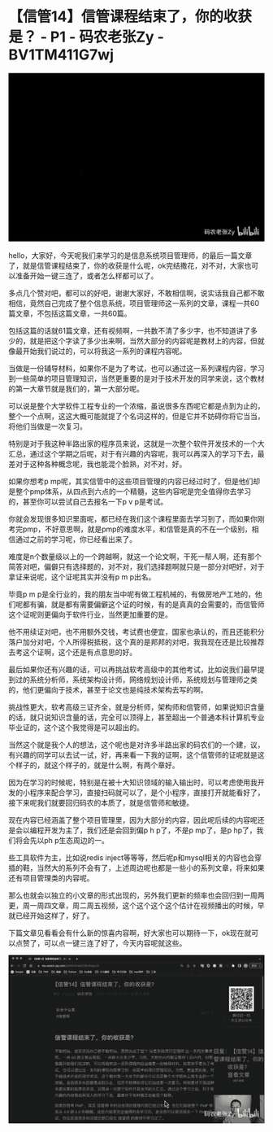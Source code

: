# 【信管14】信管课程结束了，你的收获是？ - P1 - 码农老张Zy - BV1TM411G7wj

![](img/e1c5c7189354e829a18a7a0b3b5581c1_0.png)

hello，大家好，今天呢我们来学习的是信息系统项目管理师，的最后一篇文章了，就是信管课程结束了，你的收获是什么呢，ok完结撒花，对不对，大家也可以准备开始一键三连了，或者怎么样都可以了。

多点几个赞对吧，都可以的好吧，谢谢大家好，不敢相信啊，说实话我自己都不敢相信，竟然自己完成了整个信息系统，项目管理师这一系列的文章，课程一共60篇文章，不包括这篇文章，一共60篇。

包括这篇的话就61篇文章，还有视频啊，一共数不清了多少字，也不知道讲了多少的，就是把这个字读了多少出来啊，当然大部分的内容呢是教材上的内容，但就像最开始我们说过的，可以将我这一系列的课程内容呢。

当做是一份辅导材料，如果你不是为了考试，也可以通过这一系列课程内容，学习到一些简单的项目管理知识，当然更重要的是对于技术开发的同学来说，这个教材的第一大章节就是我们的，第一大部分呢。

可以说是整个大学软件工程专业的一个浓缩，虽说很多东西呢它都是点到为止的，整个一个点啊，这这大概可能就提了个名词这样的，但是它并不妨碍你将它当当，将他们当做是一次复习。

特别是对于我这种半路出家的程序员来说，这就是一次整个软件开发技术的一个大汇总，通过这个学期之后呢，对于有兴趣的内容呢，我可以再深入的学习下去，最差对于这种各种概念呢，我也能混个脸熟，对不对，好。

如果你想考p mp呢，其实信管中的这些项目管理的内容已经过时了，但是他们却是整个pmp体系，从四点到六点的一个精髓，这些内容呢是完全值得你去学习的，甚至你可以尝试自己去报名一下p v p是考试。

你就会发现很多知识里面呢，都已经在我们这个课程里面去学习到了，而如果你刚考完pmp，不好意思啊，就是pmp的难度水平，和信管是真的不在一个级别，相信通过之前的学习呢，你已经看出来了。

难度是n个数量级以上的一个跨越啊，就这一个论文啊，干死一帮人啊，还有那个简答对吧，偏僻只有选择题的，对不对，我们选择题啊就只是一部分对吧好，对于拿证来说呢，这个证呢其实并没有p m p出名。

毕竟p m p是全行业的，我的朋友当中呢有做工程机械的，有做房地产工地的，他们呢都有骗，就是都有需要偏僻这个证的时候，有的是真真的会需要的，而信管师这个证呢则更偏向于软件行业，当然更加重要的是。

他不用续证对吧，也不用额外交钱，考试费也便宜，国家也承认的，而且还能积分落户加分对吧，个人所得税抵税，这个真的是邦邦的对吧，我我现在还是比较推荐去考这个证啊，这个还是有点意思的好。

最后如果你还有兴趣的话，可以再挑战软考高级中的其他考试，比如说我们最早提到过的系统分析师，系统架构设计师，网络规划设计师，系统规划与管理师之类的，他们更偏向于技术，甚至于论文也是纯技术架构去写的啊。

挑战性更大，软考高级三证齐全，就是分析师，架构师和信管师，如果说知识含量的话，就只说知识含量的话，完全可以顶得上，甚至超出一个普通本科计算机专业毕业证的，这个这个我觉得是可以超出的。

当然这个就是我个人的想法，这个呢也是对许多半路出家的码农们的一个建，议，有兴趣的同学可以去试一试，好，再来看一下我的证啊，这个信管师的证呢就是这个样子的，就这个样子的，就是什么啊，有两个章好。

因为在学习的时候呢，特别是在被十大知识领域的输入输出时，可以考虑使用我开发的小程序来配合学习，直接扫码就可以了，是个小程序，直接打开就能看好了，接下来呢我们就要回归码农的本质了，就是信管师和敏捷。

现在内容已经涵盖了整个项目管理里，因为大部分的内容，因此呢后续的内容呢还是会以编程开发为主了，我们还是会回到偏p h p了，不是p mp了，是p hp了，我们将会先以ph p生态周边的一。

些工具软件为主，比如说redis inject等等等，然后呢p和mysql相关的内容也会穿插的鞋，当然大的系列不会有了，上述周边呢也都是一些小的系列文章，将来如果还有项目管理类的内容呢。

那么也就会以独立的小文章的形式出现的，另外我们更新的频率也会回归到一周两更，周一周四文章，周二周五视频，这个这个这个这个估计在视频播出的时候，早就已经开始这样了，好了。

下篇文章见看看会有什么新的惊喜内容啊，好大家也可以期待一下，ok现在就可以点赞了，可以点一键三连了好了，今天内容呢就这些。



![](img/e1c5c7189354e829a18a7a0b3b5581c1_2.png)